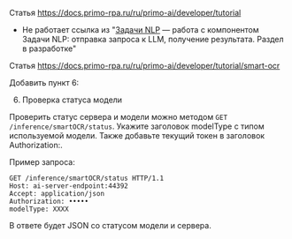 Статья https://docs.primo-rpa.ru/ru/primo-ai/developer/tutorial

- Не работает ссылка из "[Задачи NLP](https://docs.primo-rpa.ru/primo-ai/developer/tutorial/nlp) — работа с компонентом Задачи NLP: отправка запроса к LLM, получение результата. Раздел в разработке"

Статья https://docs.primo-rpa.ru/ru/primo-ai/developer/tutorial/smart-ocr



Добавить пункт 6:
 
6. Проверка статуса модели

Проверить статус сервера и модели можно методом `GET /inference/smartOCR/status`.
Укажите заголовок modelType с типом используемой модели. Также добавьте текущий токен в заголовок Authorization:.

Пример запроса:

```
GET /inference/smartOCR/status HTTP/1.1
Host: ai-server-endpoint:44392
Accept: application/json
Authorization: •••••
modelType: XXXX
```

В ответе будет JSON со статусом модели и сервера.